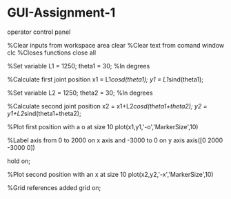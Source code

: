 # GUI-Assignment-1
operator control panel

%Clear inputs from workspace area
clear
%Clear text from comand window
clc
%Closes functions
close all

%Set variable
L1 = 1250;
theta1 = 30; %In degrees

%Calculate first joint position
x1 = L1*cosd(theta1);
y1 = L1*sind(theta1);

%Set variable
L2 = 1250;
theta2 = 30; %In degrees

%Calculate second joint position
x2 = x1+L2*cosd(theta1+theta2);
y2 = y1+L2*sind(theta1+theta2);

%Plot first position with a o at size 10
plot(x1,y1,'-o','MarkerSize',10)

%Label axis from 0 to 2000 on x axis and -3000 to 0 on y axis
axis([0 2000 -3000 0])

hold on;

%Plot second position with an x at size 10
plot(x2,y2,'-x','MarkerSize',10)

%Grid references added
grid on;
